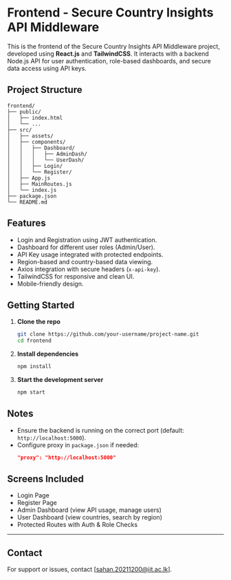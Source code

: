 
# Frontend - Secure Country Insights API Middleware

This is the frontend of the Secure Country Insights API Middleware project, developed using **React.js** and **TailwindCSS**. It interacts with a backend Node.js API for user authentication, role-based dashboards, and secure data access using API keys.

## Project Structure

```
frontend/
├── public/
│   ├── index.html
│   └── ...
├── src/
│   ├── assets/
│   ├── components/
│   │   ├── Dashboard/
│   │   │   ├── AdminDash/
│   │   │   └── UserDash/
│   │   ├── Login/
│   │   └── Register/
│   ├── App.js
│   ├── MainRoutes.js
│   └── index.js
├── package.json
└── README.md
```

## Features

- Login and Registration using JWT authentication.
- Dashboard for different user roles (Admin/User).
- API Key usage integrated with protected endpoints.
- Region-based and country-based data viewing.
- Axios integration with secure headers (`x-api-key`).
- TailwindCSS for responsive and clean UI.
- Mobile-friendly design.

## Getting Started

1. **Clone the repo**
   ```bash
   git clone https://github.com/your-username/project-name.git
   cd frontend
   ```

2. **Install dependencies**
   ```bash
   npm install
   ```

3. **Start the development server**
   ```bash
   npm start
   ```

## Notes

- Ensure the backend is running on the correct port (default: `http://localhost:5000`).
- Configure proxy in `package.json` if needed:
  ```json
  "proxy": "http://localhost:5000"
  ```

## Screens Included

- Login Page
- Register Page
- Admin Dashboard (view API usage, manage users)
- User Dashboard (view countries, search by region)
- Protected Routes with Auth & Role Checks

---

## Contact

For support or issues, contact [sahan.20211200@iit.ac.lk].
